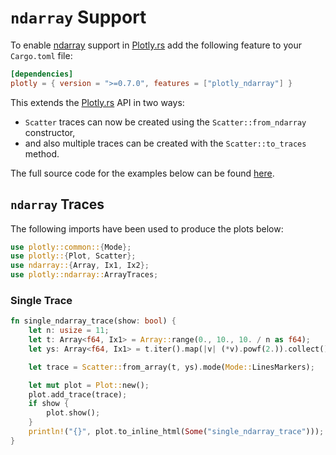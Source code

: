# `ndarray` Support

To enable [ndarray](https://github.com/rust-ndarray/ndarray) support in [Plotly.rs](https://github.com/plotly/plotly.rs) add the following feature to your `Cargo.toml` file:
```toml
[dependencies]
plotly = { version = ">=0.7.0", features = ["plotly_ndarray"] }
```

This extends the [Plotly.rs](https://github.com/plotly/plotly.rs) API in two ways:
* `Scatter` traces can now be created using the `Scatter::from_ndarray` constructor,
* and also multiple traces can be created with the `Scatter::to_traces` method.

The full source code for the examples below can be found [here](https://github.com/plotly/plotly.rs/tree/main/examples/ndarray).

## `ndarray` Traces

The following imports have been used to produce the plots below:

```rust
use plotly::common::{Mode};
use plotly::{Plot, Scatter};
use ndarray::{Array, Ix1, Ix2};
use plotly::ndarray::ArrayTraces;
```


### Single Trace
```rust
fn single_ndarray_trace(show: bool) {
    let n: usize = 11;
    let t: Array<f64, Ix1> = Array::range(0., 10., 10. / n as f64);
    let ys: Array<f64, Ix1> = t.iter().map(|v| (*v).powf(2.)).collect();

    let trace = Scatter::from_array(t, ys).mode(Mode::LinesMarkers);

    let mut plot = Plot::new();
    plot.add_trace(trace);
    if show {
        plot.show();
    }
    println!("{}", plot.to_inline_html(Some("single_ndarray_trace")));
}
```
<div id="single_ndarray_trace" class="plotly-graph-div" style="height:100%; width:100%;"></div>
<script type="text/javascript">
    window.PLOTLYENV=window.PLOTLYENV || {};
    if (document.getElementById("single_ndarray_trace")) {
        var d3 = Plotly.d3;
        var image_element= d3.select('#image-export');
        var trace_0 = {"type":"scatter","mode":"lines+markers","x":[0.0,0.9090909090909091,1.8181818181818181,2.727272727272727,3.6363636363636362,4.545454545454545,5.454545454545454,6.363636363636363,7.2727272727272725,8.181818181818182,9.09090909090909],"y":[0.0,0.8264462809917354,3.305785123966942,7.438016528925619,13.223140495867767,20.661157024793383,29.752066115702476,40.49586776859504,52.89256198347107,66.94214876033058,82.64462809917353]};
var data = [trace_0];
var layout = {};
        Plotly.newPlot('single_ndarray_trace', data, layout, {"responsive": true});
    };
</script>

### Multiple Traces
To display a `2D` array (`Array<_, Ix2>`) you can use the `Scatter::to_traces` method. The first argument of the method represents the common axis for the traces (`x` axis) whilst the second argument contains a collection of traces. At this point it should be noted that there is some ambiguity when passing a `2D` array; namely are the traces arranged along the columns or the rows of the matrix? This ambiguity is resolved by the third argument of the `Scatter::to_traces` method. If that argument is set to `ArrayTraces::OverColumns` then the library assumes that every column represents an individual trace, alternatively if this is set to `ArrayTraces::OverRows` the assumption is that every row represents a trace.

To illustrate this distinction consider the following examples:
```rust
fn multiple_ndarray_traces_over_columns(show: bool) {
    let n: usize = 11;
    let t: Array<f64, Ix1> = Array::range(0., 10., 10. / n as f64);
    let mut ys: Array<f64, Ix2> = Array::zeros((11, 11));
    let mut count = 0.;
    for mut row in ys.columns_mut() {
        for index in 0..row.len() {
            row[index] = count + (index as f64).powf(2.);
        }
        count += 1.;
    }

    let traces =
        Scatter::default()
            .mode(Mode::LinesMarkers)
            .to_traces(t, ys, ArrayTraces::OverColumns);

    let mut plot = Plot::new();
    plot.add_traces(traces);
    if show {
        plot.show();
    }
    println!("{}", plot.to_inline_html(Some("multiple_ndarray_traces_over_columns")));
}
```
<div id="multiple_ndarray_traces_over_columns" class="plotly-graph-div" style="height:100%; width:100%;"></div>
<script type="text/javascript">
    window.PLOTLYENV=window.PLOTLYENV || {};
    if (document.getElementById("multiple_ndarray_traces_over_columns")) {
        var d3 = Plotly.d3;
        var image_element= d3.select('#image-export');
        var trace_0 = {"type":"scatter","mode":"lines+markers","x":[0.0,0.9090909090909091,1.8181818181818181,2.727272727272727,3.6363636363636362,4.545454545454545,5.454545454545454,6.363636363636363,7.2727272727272725,8.181818181818182,9.09090909090909],"y":[0.0,1.0,4.0,9.0,16.0,25.0,36.0,49.0,64.0,81.0,100.0]};
var trace_1 = {"type":"scatter","mode":"lines+markers","x":[0.0,0.9090909090909091,1.8181818181818181,2.727272727272727,3.6363636363636362,4.545454545454545,5.454545454545454,6.363636363636363,7.2727272727272725,8.181818181818182,9.09090909090909],"y":[1.0,2.0,5.0,10.0,17.0,26.0,37.0,50.0,65.0,82.0,101.0]};
var trace_2 = {"type":"scatter","mode":"lines+markers","x":[0.0,0.9090909090909091,1.8181818181818181,2.727272727272727,3.6363636363636362,4.545454545454545,5.454545454545454,6.363636363636363,7.2727272727272725,8.181818181818182,9.09090909090909],"y":[2.0,3.0,6.0,11.0,18.0,27.0,38.0,51.0,66.0,83.0,102.0]};
var trace_3 = {"type":"scatter","mode":"lines+markers","x":[0.0,0.9090909090909091,1.8181818181818181,2.727272727272727,3.6363636363636362,4.545454545454545,5.454545454545454,6.363636363636363,7.2727272727272725,8.181818181818182,9.09090909090909],"y":[3.0,4.0,7.0,12.0,19.0,28.0,39.0,52.0,67.0,84.0,103.0]};
var trace_4 = {"type":"scatter","mode":"lines+markers","x":[0.0,0.9090909090909091,1.8181818181818181,2.727272727272727,3.6363636363636362,4.545454545454545,5.454545454545454,6.363636363636363,7.2727272727272725,8.181818181818182,9.09090909090909],"y":[4.0,5.0,8.0,13.0,20.0,29.0,40.0,53.0,68.0,85.0,104.0]};
var trace_5 = {"type":"scatter","mode":"lines+markers","x":[0.0,0.9090909090909091,1.8181818181818181,2.727272727272727,3.6363636363636362,4.545454545454545,5.454545454545454,6.363636363636363,7.2727272727272725,8.181818181818182,9.09090909090909],"y":[5.0,6.0,9.0,14.0,21.0,30.0,41.0,54.0,69.0,86.0,105.0]};
var trace_6 = {"type":"scatter","mode":"lines+markers","x":[0.0,0.9090909090909091,1.8181818181818181,2.727272727272727,3.6363636363636362,4.545454545454545,5.454545454545454,6.363636363636363,7.2727272727272725,8.181818181818182,9.09090909090909],"y":[6.0,7.0,10.0,15.0,22.0,31.0,42.0,55.0,70.0,87.0,106.0]};
var trace_7 = {"type":"scatter","mode":"lines+markers","x":[0.0,0.9090909090909091,1.8181818181818181,2.727272727272727,3.6363636363636362,4.545454545454545,5.454545454545454,6.363636363636363,7.2727272727272725,8.181818181818182,9.09090909090909],"y":[7.0,8.0,11.0,16.0,23.0,32.0,43.0,56.0,71.0,88.0,107.0]};
var trace_8 = {"type":"scatter","mode":"lines+markers","x":[0.0,0.9090909090909091,1.8181818181818181,2.727272727272727,3.6363636363636362,4.545454545454545,5.454545454545454,6.363636363636363,7.2727272727272725,8.181818181818182,9.09090909090909],"y":[8.0,9.0,12.0,17.0,24.0,33.0,44.0,57.0,72.0,89.0,108.0]};
var trace_9 = {"type":"scatter","mode":"lines+markers","x":[0.0,0.9090909090909091,1.8181818181818181,2.727272727272727,3.6363636363636362,4.545454545454545,5.454545454545454,6.363636363636363,7.2727272727272725,8.181818181818182,9.09090909090909],"y":[9.0,10.0,13.0,18.0,25.0,34.0,45.0,58.0,73.0,90.0,109.0]};
var trace_10 = {"type":"scatter","mode":"lines+markers","x":[0.0,0.9090909090909091,1.8181818181818181,2.727272727272727,3.6363636363636362,4.545454545454545,5.454545454545454,6.363636363636363,7.2727272727272725,8.181818181818182,9.09090909090909],"y":[10.0,11.0,14.0,19.0,26.0,35.0,46.0,59.0,74.0,91.0,110.0]};
var data = [trace_0,trace_1,trace_2,trace_3,trace_4,trace_5,trace_6,trace_7,trace_8,trace_9,trace_10];
var layout = {};
        Plotly.newPlot('multiple_ndarray_traces_over_columns', data, layout, {"responsive": true});
    };
</script>

Replacing `ArrayTraces::OverColumns` with `ArrayTraces::OverRows` results in the following:

<div id="multiple_ndarray_traces_over_rows" class="plotly-graph-div" style="height:100%; width:100%;"></div>
<script type="text/javascript">
    window.PLOTLYENV=window.PLOTLYENV || {};
    if (document.getElementById("multiple_ndarray_traces_over_rows")) {
        var d3 = Plotly.d3;
        var image_element= d3.select('#image-export');
        var trace_0 = {"type":"scatter","mode":"lines+markers","x":[0.0,0.9090909090909091,1.8181818181818181,2.727272727272727,3.6363636363636362,4.545454545454545,5.454545454545454,6.363636363636363,7.2727272727272725,8.181818181818182,9.09090909090909],"y":[0.0,1.0,2.0,3.0,4.0,5.0,6.0,7.0,8.0,9.0,10.0]};
var trace_1 = {"type":"scatter","mode":"lines+markers","x":[0.0,0.9090909090909091,1.8181818181818181,2.727272727272727,3.6363636363636362,4.545454545454545,5.454545454545454,6.363636363636363,7.2727272727272725,8.181818181818182,9.09090909090909],"y":[1.0,2.0,3.0,4.0,5.0,6.0,7.0,8.0,9.0,10.0,11.0]};
var trace_2 = {"type":"scatter","mode":"lines+markers","x":[0.0,0.9090909090909091,1.8181818181818181,2.727272727272727,3.6363636363636362,4.545454545454545,5.454545454545454,6.363636363636363,7.2727272727272725,8.181818181818182,9.09090909090909],"y":[4.0,5.0,6.0,7.0,8.0,9.0,10.0,11.0,12.0,13.0,14.0]};
var trace_3 = {"type":"scatter","mode":"lines+markers","x":[0.0,0.9090909090909091,1.8181818181818181,2.727272727272727,3.6363636363636362,4.545454545454545,5.454545454545454,6.363636363636363,7.2727272727272725,8.181818181818182,9.09090909090909],"y":[9.0,10.0,11.0,12.0,13.0,14.0,15.0,16.0,17.0,18.0,19.0]};
var trace_4 = {"type":"scatter","mode":"lines+markers","x":[0.0,0.9090909090909091,1.8181818181818181,2.727272727272727,3.6363636363636362,4.545454545454545,5.454545454545454,6.363636363636363,7.2727272727272725,8.181818181818182,9.09090909090909],"y":[16.0,17.0,18.0,19.0,20.0,21.0,22.0,23.0,24.0,25.0,26.0]};
var trace_5 = {"type":"scatter","mode":"lines+markers","x":[0.0,0.9090909090909091,1.8181818181818181,2.727272727272727,3.6363636363636362,4.545454545454545,5.454545454545454,6.363636363636363,7.2727272727272725,8.181818181818182,9.09090909090909],"y":[25.0,26.0,27.0,28.0,29.0,30.0,31.0,32.0,33.0,34.0,35.0]};
var trace_6 = {"type":"scatter","mode":"lines+markers","x":[0.0,0.9090909090909091,1.8181818181818181,2.727272727272727,3.6363636363636362,4.545454545454545,5.454545454545454,6.363636363636363,7.2727272727272725,8.181818181818182,9.09090909090909],"y":[36.0,37.0,38.0,39.0,40.0,41.0,42.0,43.0,44.0,45.0,46.0]};
var trace_7 = {"type":"scatter","mode":"lines+markers","x":[0.0,0.9090909090909091,1.8181818181818181,2.727272727272727,3.6363636363636362,4.545454545454545,5.454545454545454,6.363636363636363,7.2727272727272725,8.181818181818182,9.09090909090909],"y":[49.0,50.0,51.0,52.0,53.0,54.0,55.0,56.0,57.0,58.0,59.0]};
var trace_8 = {"type":"scatter","mode":"lines+markers","x":[0.0,0.9090909090909091,1.8181818181818181,2.727272727272727,3.6363636363636362,4.545454545454545,5.454545454545454,6.363636363636363,7.2727272727272725,8.181818181818182,9.09090909090909],"y":[64.0,65.0,66.0,67.0,68.0,69.0,70.0,71.0,72.0,73.0,74.0]};
var trace_9 = {"type":"scatter","mode":"lines+markers","x":[0.0,0.9090909090909091,1.8181818181818181,2.727272727272727,3.6363636363636362,4.545454545454545,5.454545454545454,6.363636363636363,7.2727272727272725,8.181818181818182,9.09090909090909],"y":[81.0,82.0,83.0,84.0,85.0,86.0,87.0,88.0,89.0,90.0,91.0]};
var trace_10 = {"type":"scatter","mode":"lines+markers","x":[0.0,0.9090909090909091,1.8181818181818181,2.727272727272727,3.6363636363636362,4.545454545454545,5.454545454545454,6.363636363636363,7.2727272727272725,8.181818181818182,9.09090909090909],"y":[100.0,101.0,102.0,103.0,104.0,105.0,106.0,107.0,108.0,109.0,110.0]};
var data = [trace_0,trace_1,trace_2,trace_3,trace_4,trace_5,trace_6,trace_7,trace_8,trace_9,trace_10];
var layout = {};
        Plotly.newPlot('multiple_ndarray_traces_over_rows', data, layout, {"responsive": true});
    };
</script>